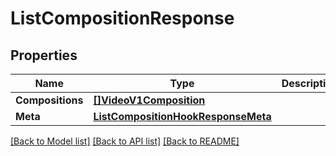 # ListCompositionResponse

## Properties

Name | Type | Description | Notes
------------ | ------------- | ------------- | -------------
**Compositions** | [**[]VideoV1Composition**](VideoV1Composition.md) |  |[optional] 
**Meta** | [**ListCompositionHookResponseMeta**](ListCompositionHookResponseMeta.md) |  |[optional] 

[[Back to Model list]](../README.md#documentation-for-models) [[Back to API list]](../README.md#documentation-for-api-endpoints) [[Back to README]](../README.md)


